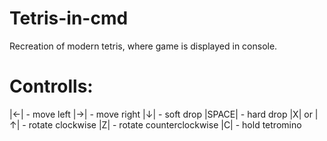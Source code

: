 # Tetris-in-cmd

Recreation of modern tetris, where game is displayed in console.

# Controlls:
|←| - move left
|→| - move right
|↓| - soft drop
|SPACE| - hard drop
|X| or |↑| - rotate clockwise
|Z| - rotate counterclockwise
|C| - hold tetromino
